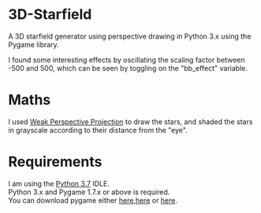 # 3D-Starfield
A 3D starfield generator using perspective drawing in Python 3.x using the Pygame library.

I found some interesting effects by oscillating the scaling factor between -500 and 500, which can be seen by toggling on the "bb_effect" variable.

# Maths
I used [Weak Perspective Projection](https://en.wikipedia.org/wiki/3D_projection#Weak_perspective_projection) to draw the stars, and shaded the stars in grayscale according to their distance from the "eye".

# Requirements
I am using the [Python 3.7](https://www.python.org/downloads/release/python-370/) IDLE.\
Python 3.x and Pygame 1.7.x or above is required.\
You can download pygame either [here](https://www.pygame.org/download.shtml),[here](https://bitbucket.org/pygame/pygame/downloads/) or [here](https://www.lfd.uci.edu/~gohlke/pythonlibs/#pygame).
